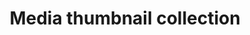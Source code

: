 ---
layout: pattern
categories: [patterns, collection]
title: Media thumbnail collection
type: [detail-page]
permalink: /patterns/collection/collection-media-thumbnail
variations: true
overview: Lorem ipsum dolor sit amet, consectetur adipiscing elit, sed do eiusmod tempor incididunt ut labore et dolore magna aliqua. Interdum velit euismod in pellentesque. 
description: |
usa-link: "https://designsystem.digital.gov/components/collection/"
specification: 
spec:
heading: Media thumbnail collection
collection:
  - title: Gears of Government President’s Award winners
    description: Today, the Administration announces the winners of the Gears of
            Government President’s Award. This program recognizes the contributions
            of individuals and teams across the federal workforce who make a
            profound difference in the lives of the American people.
    link: https://trumpadministration.archives.performance.gov/presidents-winners-press-release/
    img: https://trumpadministration.archives.performance.gov/img/GoG/GoG-logo.png
    alt: Gears of Government Awards - President's Award
    details: By Sondra Ainsworth and Constance Lu
    new-tag: true 
    ### true will display orange "New" tag
    tags: [PMA, OMB]

### Paths to view design and code... 
## designimg: can be used to show an image of the design until a coded version can be created. The htmlpath & csspath should be located in the pattens folder. Read more about creating coded components in /docs/creating-patterns 
# designimg: 
htmlpath: patterns/collection/collection-media-thumbnail.md
csspath: patterns/collection/index.scss
---